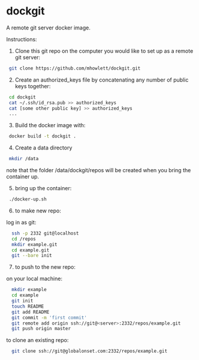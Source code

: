 
# dockgit

A remote git server docker image.

Instructions:

 1. Clone this git repo on the computer you would like to set up as a remote git server:

```bash
 git clone https://github.com/mhowlett/dockgit.git
```

 2. Create an authorized_keys file by concatenating any number of public keys together:

```bash
 cd dockgit
 cat ~/.ssh/id_rsa.pub >> authorized_keys
 cat [some other public key] >> authorized_keys
 ...
```

 3. Build the docker image with:

```bash
 docker build -t dockgit .
```

 4. Create a data directory 

```bash
 mkdir /data
```

 note that the folder /data/dockgit/repos will be created when you bring the container up.
 
 5. bring up the container:

```bash
 ./docker-up.sh
```

 6. to make new repo:

log in as git:

```bash
  ssh -p 2332 git@localhost
  cd /repos
  mkdir example.git
  cd example.git
  git --bare init
```

 7. to push to the new repo:

on your local machine:

```bash
  mkdir example
  cd example
  git init
  touch README
  git add README
  git commit -m 'first commit'
  git remote add origin ssh://git@<server>:2332/repos/example.git
  git push origin master
```

to clone an existing repo:

```bash
  git clone ssh://git@globalonset.com:2332/repos/example.git
```

